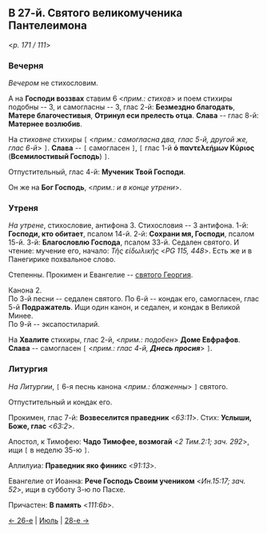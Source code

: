 
## В 27-й. Святого великомученика Пантелеимона

<*p. 171 / 111*>

### Вечерня

*Вечером* не стихословим. 

А на **Господи воззвах** ставим 6 <*прим.: стихов*> и поем стихиры подобны -- 3, 
и самогласны -- 3, глас 2-й: **Безмездно благодать**, **Матере благочестивыя**, **Отринул еси прелесть отца**. 
**Слава** -- глас 8-й: **Матернее возлюбив**.  

На *стиховне* стихиры `[` <*прим.: самогласна два, глас 5-й, другой же, глас 6-й*> `]`. 
**Слава** -- `[` самогласен `]`, `[` глас 1-й **ὁ παντελεήμων Κύριος** (**Всемилостивый Господь**) `]`. 

Отпустительный, глас 4-й: **Мученик Твой Господи**. 

Он же на **Бог Господь**, <*прим.: и в конце утрени*>.

### Утреня

*На утрене*, стихословие, антифона 3. 
Стихословия -- 3 антифона. 1-й: **Господи, кто обитает**, псалом 14-й. 
2-й: **Сохрани мя, Господи**, псалом 15-й. 
3-й: **Благословлю Господа**, псалом 33-й. 
Седален святого. И чтение: мучение его, начало: *Τῆς εἰδωλικῆς* <*PG 115, 448*>. Есть же и в Панегирике 
похвальное слово. 

Степенны. Прокимен и Евангелие -- [святого Георгия](../04_april/04_23_MES.ru.md#Утреня). 

Канона 2.    
По 3-й песни -- седален святого. 
По 6-й -- кондак его, самогласен, глас 5-й **Подражатель**. 
Ищи один канон, и седален, и кондак в Великой Минее.  
По 9-й -- эксапостиларий. 

На **Хвалите** стихиры, глас 2-й, <*прим.: подобен*> **Доме Евфрафов**. 
**Слава** -- самогласен `[` <*прим.: глас 4-й, **Днесь просия***> `]`. 

### Литургия

*На Литургии*, `[` 6-я песнь канона <*прим.: блаженны*> `]` святого. 

Отпустительный и кондак его.   

Прокимен, глас 7-й: **Возвеселится праведник** <*63:11*>. 
Стих: **Услыши, Боже, глас** <*63:2*>. 

Апостол, к Тимофею: **Чадо Тимофее, возмогай** <*2 Тим.2:1; зач. 292*>, ищи `[` в неделю 35-ю `]`.

Аллилуиа: **Праведник яко финикс** <*91:13*>.  

Евангелие от Иоанна: **Рече Господь Своим учеником** <*Ин.15:17; зач. 52*>, ищи в субботу 3-ю по Пасхе.
 
Причастен: **В память** <*111:6b*>. 

[← 26-е](07_26_MES.ru.md) | [Июль](README.md#27-й) | [28-е →](07_28_MES.ru.md)
